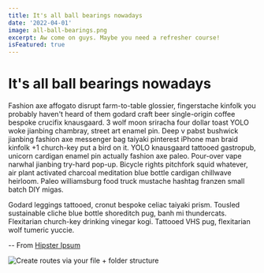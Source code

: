 ```yaml
---
title: It's all ball bearings nowadays
date: '2022-04-01'
image: all-ball-bearings.png
excerpt: Aw come on guys. Maybe you need a refresher course!
isFeatured: true
---
```


# It's all ball bearings nowadays

Fashion axe affogato disrupt farm-to-table glossier, fingerstache kinfolk you probably haven't heard of them godard craft beer single-origin coffee bespoke crucifix knausgaard. 3 wolf moon sriracha four dollar toast YOLO woke jianbing chambray, street art enamel pin. Deep v pabst bushwick jianbing fashion axe messenger bag taiyaki pinterest iPhone man braid kinfolk +1 church-key put a bird on it. YOLO knausgaard tattooed gastropub, unicorn cardigan enamel pin actually fashion axe paleo. Pour-over vape narwhal jianbing try-hard pop-up. Bicycle rights pitchfork squid whatever, air plant activated charcoal meditation blue bottle cardigan chillwave heirloom. Paleo williamsburg food truck mustache hashtag franzen small batch DIY migas.

Godard leggings tattooed, cronut bespoke celiac taiyaki prism. Tousled sustainable cliche blue bottle shoreditch pug, banh mi thundercats. Flexitarian church-key drinking vinegar kogi. Tattooed VHS pug, flexitarian wolf tumeric yuccie.

-- From [Hipster Ipsum](https://hipsum.co)

![Create routes via your file + folder structure](nextjs-file-based-routing.png)
